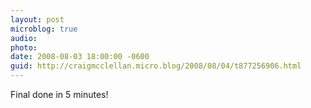 ```yaml
---
layout: post
microblog: true
audio: 
photo: 
date: 2008-08-03 18:00:00 -0600
guid: http://craigmcclellan.micro.blog/2008/08/04/t877256906.html
---
```

Final done in 5 minutes!
